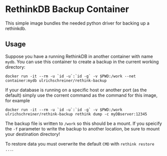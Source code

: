 # RethinkDB Backup Container

This simple image bundles the needed python driver for backing up a rethinkdb.

## Usage

Suppose you have a running RethinkDB in another container with name `mydb`. You
can use this container to create a backup in the current working directory:
```
docker run -it --rm -u `id -u`:`id -g` -v $PWD:/work --net container:mydb ulrichschreiner/rethink-backup
```

If your database is running on a specific host or another port (as the default)
simply use the corrent command as the command for this image, for example
```
docker run -it --rm -u `id -u`:`id -g` -v $PWD:/work ulrichschreiner/rethink-backup rethink dump -c myDBserver:12345
```

The backup file is written to `/work` so this should be a mount. If you speicify
the `-f` parameter to write the backup to another location, be sure to mount your
destination directory!

To restore data you must overwrite the default `CMD` with `rethink restore ...`.
